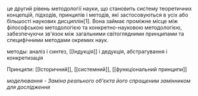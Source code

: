 це другий рівень методології науки, що
становить систему теоретичних концепцій, підходів, принципів і методів, які
застосовуються в усіх або більшості наукових дисциплін[1]. Вона займає
проміжне місце між філософською методологією та конкретно-науковою
методологією, забезпечуючи зв'язок між загальними світоглядними
принципами та специфічними методами окремих наук.

методы:
аналіз і синтез, [[Індукція]] і дедукція, абстрагування і конкретизація

Принципи:
[[Історичний]], 
[[системний]], 
[[функціональний принципи]]


*моделювання - Заміна реального об'єкта його спрощеним замінником для дослідження*
